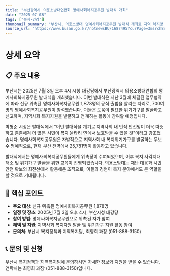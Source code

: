 ```yaml
---
title: "부산광역시 의용소방대연합회 명예사회복지공무원 발대식 개최"
date: "2025-07-03"
tags: ["복지·건강"]
thumbnail_summary: "부산시, 의용소방대 명예사회복지공무원 발대식 개최로 지역 복지망 강화"
source_url: "https://www.busan.go.kr/nbtnewsBU/1687495?curPage=3&srchBeginDt=&srchEndDt=&srchKey=&srchText="
---
```


# 상세 요약

## 📋 주요 내용
부산시는 2025년 7월 3일 오후 4시 시청 대강당에서 부산광역시 의용소방대연합회 명예사회복지공무원 발대식을 개최했습니다. 이번 발대식은 지난 3월에 체결된 업무협약에 따라 신규 위촉된 명예사회복지공무원 1,878명의 공식 출범을 알리는 자리로, 700여 명의 명예사회복지공무원이 참석했습니다. 이들은 도움이 필요한 위기가구를 발굴하고 신고하며, 지역사회 복지자원을 발굴하고 연계하는 활동에 참여할 예정입니다.

박형준 시장은 발대식에서 "이번 발대식을 계기로 지역사회 내 인적 안전망이 더욱 따뜻하고 촘촘해져 더 많은 시민이 복지 울타리 안에서 보호받을 수 있을 것"이라고 강조했습니다. 명예사회복지공무원은 자발적으로 지역사회 내 복지위기가구를 발굴하는 무보수 명예직으로, 현재 부산 전역에서 25,781명이 활동하고 있습니다.

발대식에서는 명예사회복지공무원들에게 위촉장이 수여되었으며, 이후 복지 사각지대 해소 및 위기가구 발굴을 위한 교육이 진행되었습니다. 의용소방대는 재난 대응과 시민 안전 확보의 최전선에서 활동해온 조직으로, 이들의 경험이 복지 분야에서도 큰 역할을 할 것으로 기대됩니다.

## 🎯 핵심 포인트
- **주요 대상**: 신규 위촉된 명예사회복지공무원 1,878명
- **일정 및 장소**: 2025년 7월 3일 오후 4시, 부산시청 대강당
- **참여 방법**: 명예사회복지공무원으로 위촉된 자가 참여
- **혜택 및 지원**: 지역사회 복지자원 발굴 및 위기가구 지원 활동 참여
- **문의처**: 부산시 복지정책과 지역복지팀, 최영희 과장 (051-888-3150)

## 📞 문의 및 신청
부산시 복지정책과 지역복지팀에 문의하시면 자세한 정보와 지원을 받을 수 있습니다. 연락처는 최영희 과장 (051-888-3150)입니다.